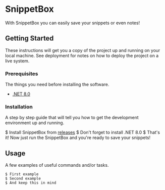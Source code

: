 # SnippetBox

With SnippetBox you can easily save your snippets or even notes!

## Getting Started

These instructions will get you a copy of the project up and running on your local machine. See deployment for notes on how to deploy the project on a live system.

### Prerequisites

The things you need before installing the software.

* [.NET 8.0](https://dotnet.microsoft.com/en-us/download/dotnet/8.0)

### Installation

A step by step guide that will tell you how to get the development environment up and running.


$ Install SnippetBox from [releases](https://github.com/Hrajix/SnippetBox/releases)
$ Don't forget to install .NET 8.0
$ That's it! Now just run the SnippetBox and you're ready to save your snippets!


## Usage

A few examples of useful commands and/or tasks.

```
$ First example
$ Second example
$ And keep this in mind
```
